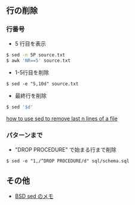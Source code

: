 ## 行の削除

### 行番号

- 5 行目を表示

~~~bash
$ sed -n 5P source.txt
$ awk 'NR==5' source.txt
~~~

- 1-5行目を削除

```
$ sed -e "5,10d" source.txt
```

- 最終行を削除

~~~bash
$ sed '$d'
~~~

[how to use sed to remove last n lines of a file](http://stackoverflow.com/questions/13380607/how-to-use-sed-to-remove-last-n-lines-of-a-file)

###  パターンまで

- "DROP PROCEDURE" で始まる行まで削除

```
$ sed -e "1,/^DROP PROCEDURE/d" sql/schema.sql
```



## その他

- [BSD sed のメモ](http://qiita.com/mattintosh4/items/4e4d44016be15333af11)
